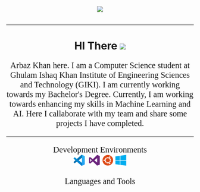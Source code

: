 <div id="header" align="center">
  <img src="https://media.giphy.com/media/zhYSVCirREeIZtONCI/giphy.gif" width="250"/><br>
  <img src="https://komarev.com/ghpvc/?username=your-github-username&style=flat-square&color=yellow" alt=""/>
</div>
<hr>
<div id="hi" align="center">
<h1 style="text-align:center;">HI There <img src="https://media.giphy.com/media/hvRJCLFzcasrR4ia7z/giphy.gif" width="30px"/></h1>
</div>
<p style="text-align:center;font-size:160%;font-family:Space Grotesk">Arbaz Khan here. I am a Computer Science student at Ghulam Ishaq Khan Institute of Engineering Sciences and Technology (GIKI). I am currently working towards my Bachelor's Degree. Currently, I am working towards enhancing my skills in Machine Learning and AI. Here I callaborate with my team and share some projects I have completed.</p>
<hr>
<p style="text-align:center;font-size:160%;font-family:Space Grotesk">
Development Environments<br>
  <img src="https://github.com/devicons/devicon/blob/master/icons/vscode/vscode-original.svg" width="30px"/>&nbsp
  <img src="https://github.com/devicons/devicon/blob/master/icons/visualstudio/visualstudio-plain.svg" width="30px"/>
  <img src="https://github.com/devicons/devicon/blob/master/icons/ubuntu/ubuntu-plain.svg" width="30px"/>
  <img src="https://github.com/devicons/devicon/blob/master/icons/windows8/windows8-original.svg" width="30px"/>
  
</p>
<p style="text-align:center;font-size:160%;font-family:Space Grotesk">
Languages and Tools

</p>
